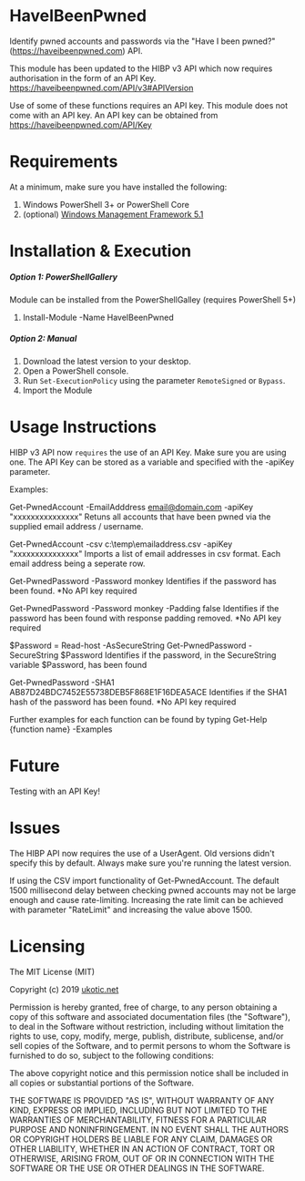HaveIBeenPwned
============================

Identify pwned accounts and passwords via the "Have I been pwned?" (https://haveibeenpwned.com) API.

This module has been updated to the HIBP v3 API which now requires authorisation in the form of an API Key.
https://haveibeenpwned.com/API/v3#APIVersion

Use of some of these functions requires an API key.  This module does not come with an API key.
An API key can be obtained from https://haveibeenpwned.com/API/Key

# Requirements

At a minimum, make sure you have installed the following:

1. Windows PowerShell 3+ or PowerShell Core
2. (optional) [Windows Management Framework 5.1](https://www.microsoft.com/en-us/download/details.aspx?id=54616)

# Installation & Execution

##### Option 1: PowerShellGallery

Module can be installed from the PowerShellGalley (requires PowerShell 5+)
1. Install-Module -Name HaveIBeenPwned

##### Option 2: Manual

1. Download the latest version to your desktop.
2. Open a PowerShell console.
3. Run `Set-ExecutionPolicy` using the parameter `RemoteSigned` or `Bypass`.
4. Import the Module


# Usage Instructions

HIBP v3 API now `requires` the use of an API Key.  Make sure you are using one.
The API Key can be stored as a variable and specified with the -apiKey parameter.

Examples:

Get-PwnedAccount -EmailAdddress email@domain.com -apiKey "xxxxxxxxxxxxxxx"
Retuns all accounts that have been pwned via the supplied email address / username.

Get-PwnedAccount -csv c:\temp\emailaddress.csv -apiKey "xxxxxxxxxxxxxxx"
Imports a list of email addresses in csv format.  Each email address being a seperate row.

Get-PwnedPassword -Password monkey
Identifies if the password has been found. *No API key required

Get-PwnedPassword -Password monkey -Padding false
Identifies if the password has been found with response padding removed. *No API key required

$Password = Read-host -AsSecureString
Get-PwnedPassword -SecureString $Password
Identifies if the password, in the SecureString variable $Password, has been found

Get-PwnedPassword -SHA1 AB87D24BDC7452E55738DEB5F868E1F16DEA5ACE
Identifies if the SHA1 hash of the password has been found. *No API key required

Further examples for each function can be found by typing
Get-Help {function name} -Examples

# Future

Testing with an API Key!

# Issues

The HIBP API now requires the use of a UserAgent.  Old versions didn't specify this by default.
Always make sure you're running the latest version.  

If using the CSV import functionality of Get-PwnedAccount.  The default 1500 millisecond delay
between checking pwned accounts may not be large enough and cause rate-limiting.  Increasing
the rate limit can be achieved with parameter "RateLimit" and increasing the value above 1500.

# Licensing

The MIT License (MIT)

Copyright (c) 2019 [ukotic.net](http://blog.ukotic.net)

Permission is hereby granted, free of charge, to any person obtaining a copy
of this software and associated documentation files (the "Software"), to deal
in the Software without restriction, including without limitation the rights
to use, copy, modify, merge, publish, distribute, sublicense, and/or sell
copies of the Software, and to permit persons to whom the Software is
furnished to do so, subject to the following conditions:

The above copyright notice and this permission notice shall be included in all
copies or substantial portions of the Software.

THE SOFTWARE IS PROVIDED "AS IS", WITHOUT WARRANTY OF ANY KIND, EXPRESS OR
IMPLIED, INCLUDING BUT NOT LIMITED TO THE WARRANTIES OF MERCHANTABILITY,
FITNESS FOR A PARTICULAR PURPOSE AND NONINFRINGEMENT. IN NO EVENT SHALL THE
AUTHORS OR COPYRIGHT HOLDERS BE LIABLE FOR ANY CLAIM, DAMAGES OR OTHER
LIABILITY, WHETHER IN AN ACTION OF CONTRACT, TORT OR OTHERWISE, ARISING FROM,
OUT OF OR IN CONNECTION WITH THE SOFTWARE OR THE USE OR OTHER DEALINGS IN THE
SOFTWARE.
